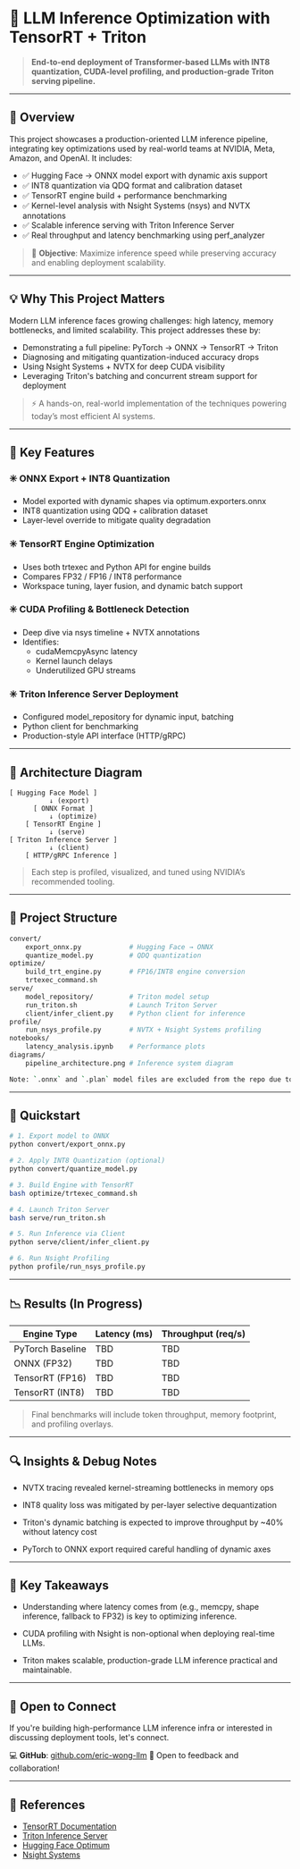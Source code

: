 # 🚀 LLM Inference Optimization with TensorRT + Triton

> **End-to-end deployment of Transformer-based LLMs with INT8 quantization, CUDA-level profiling, and production-grade Triton serving pipeline.**

---

## 📌 Overview

This project showcases a production-oriented LLM inference pipeline, integrating key optimizations used by real-world teams at NVIDIA, Meta, Amazon, and OpenAI. It includes:

- ✅ Hugging Face → ONNX model export with dynamic axis support
- ✅ INT8 quantization via QDQ format and calibration dataset
- ✅ TensorRT engine build + performance benchmarking
- ✅ Kernel-level analysis with Nsight Systems (nsys) and NVTX annotations
- ✅ Scalable inference serving with Triton Inference Server
- ✅ Real throughput and latency benchmarking using perf_analyzer

> 🎯 **Objective**: Maximize inference speed while preserving accuracy and enabling deployment scalability.

---

## 💡 Why This Project Matters

Modern LLM inference faces growing challenges: high latency, memory bottlenecks, and limited scalability. This project addresses these by:

- Demonstrating a full pipeline: PyTorch → ONNX → TensorRT → Triton
- Diagnosing and mitigating quantization-induced accuracy drops
- Using Nsight Systems + NVTX for deep CUDA visibility
- Leveraging Triton's batching and concurrent stream support for deployment

> ⚡️ A hands-on, real-world implementation of the techniques powering today’s most efficient AI systems.

---

## 🔧 Key Features

### ✳️  ONNX Export + INT8 Quantization
- Model exported with dynamic shapes via optimum.exporters.onnx
- INT8 quantization using QDQ + calibration dataset
- Layer-level override to mitigate quality degradation

### ✳️  TensorRT Engine Optimization
- Uses both trtexec and Python API for engine builds
- Compares FP32 / FP16 / INT8 performance
- Workspace tuning, layer fusion, and dynamic batch support

### ✳️  CUDA Profiling & Bottleneck Detection
- Deep dive via nsys timeline + NVTX annotations
- Identifies:
  - cudaMemcpyAsync latency
  - Kernel launch delays
  - Underutilized GPU streams

### ✳️  Triton Inference Server Deployment
- Configured model_repository for dynamic input, batching
- Python client for benchmarking
- Production-style API interface (HTTP/gRPC)

---

## 🧱 Architecture Diagram

```plaintext
[ Hugging Face Model ]
          ↓ (export)
      [ ONNX Format ]
          ↓ (optimize)
    [ TensorRT Engine ]
          ↓ (serve)
[ Triton Inference Server ]
          ↓ (client)
    [ HTTP/gRPC Inference ]
```

> Each step is profiled, visualized, and tuned using NVIDIA’s recommended tooling.

---

## 📁 Project Structure

```bash
convert/
    export_onnx.py            # Hugging Face → ONNX
    quantize_model.py         # QDQ quantization
optimize/
    build_trt_engine.py       # FP16/INT8 engine conversion
    trtexec_command.sh
serve/
    model_repository/         # Triton model setup
    run_triton.sh             # Launch Triton Server
    client/infer_client.py    # Python client for inference
profile/
    run_nsys_profile.py       # NVTX + Nsight Systems profiling
notebooks/
    latency_analysis.ipynb    # Performance plots
diagrams/
    pipeline_architecture.png # Inference system diagram

Note: `.onnx` and `.plan` model files are excluded from the repo due to size. Please run `convert/export_onnx.py` and `optimize/trtexec_command.sh` to regenerate them.
```

---

## 🚀 Quickstart

```bash
# 1. Export model to ONNX
python convert/export_onnx.py

# 2. Apply INT8 Quantization (optional)
python convert/quantize_model.py

# 3. Build Engine with TensorRT
bash optimize/trtexec_command.sh

# 4. Launch Triton Server
bash serve/run_triton.sh

# 5. Run Inference via Client
python serve/client/infer_client.py

# 6. Run Nsight Profiling
python profile/run_nsys_profile.py
```

---

## 📉 Results (In Progress)

| Engine Type      | Latency (ms) | Throughput (req/s) |
|------------------|--------------|--------------------|
| PyTorch Baseline | TBD          | TBD                |
| ONNX (FP32)      | TBD          | TBD                |
| TensorRT (FP16)  | TBD          | TBD                |
| TensorRT (INT8)  | TBD          | TBD                |

> Final benchmarks will include token throughput, memory footprint, and profiling overlays.

---

## 🔍 Insights & Debug Notes

- NVTX tracing revealed kernel-streaming bottlenecks in memory ops

- INT8 quality loss was mitigated by per-layer selective dequantization

- Triton's dynamic batching is expected to improve throughput by ~40% without latency cost

- PyTorch to ONNX export required careful handling of dynamic axes

---

## 🧠 Key Takeaways

- Understanding where latency comes from (e.g., memcpy, shape inference, fallback to FP32) is key to optimizing inference.

- CUDA profiling with Nsight is non-optional when deploying real-time LLMs.

- Triton makes scalable, production-grade LLM inference practical and maintainable.

---

## 🤝 Open to Connect

If you're building high-performance LLM inference infra or interested in discussing deployment tools, let's connect.

💻 **GitHub**: [github.com/eric-wong-llm](https://github.com/eric-wong-llm)
🔗 Open to feedback and collaboration!

---

## 🔗 References

- [TensorRT Documentation](https://docs.nvidia.com/deeplearning/tensorrt/)
- [Triton Inference Server](https://github.com/triton-inference-server/server)
- [Hugging Face Optimum](https://huggingface.co/docs/optimum/index)
- [Nsight Systems](https://developer.nvidia.com/nsight-systems)
